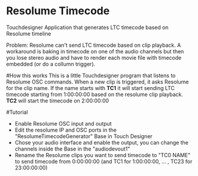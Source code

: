 # Resolume Timecode
Touchdesigner Application that generates LTC timecode based on Resolume timeline

Problem: Resolume can't send LTC timecode based on clip playback. A workaround is baking in timecode on one of the audio channels but then you lose stereo audio and have to render each movie file with timecode embedded (or do a collumn trigger).

#How this works
This is a little Touchdesigner program that listens to Resolume OSC commands. When a new clip is triggered, it asks Resolume for the clip name.
If the name starts with <b>TC1</b> it will start sending LTC timecode starting from 1:00:00:00 based on the resolume clip playback. <b>TC2</b> will start the timecode on 2:00:00:00

#Tutorial
- Enable Resolume OSC input and output
- Edit the resolume IP and OSC ports in the "ResolumeTimecodeGenerator" Base in Touch Designer
- Chose your audio interface and enable the output, you can change the channels inside the Base in the "audiodevout1"
- Rename the Resolume clips you want to send timecode to "TC0 NAME" to send timecode from 0:00:00:00 (and TC1 for 1:00:00:00, ... , TC23 for 23:00:00:00)
